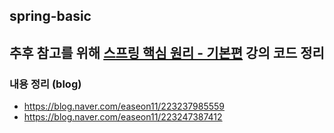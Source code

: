 ## spring-basic

추후 참고를
위해 [스프링 핵심 원리 - 기본편](https://www.inflearn.com/course/%EC%8A%A4%ED%94%84%EB%A7%81-%ED%95%B5%EC%8B%AC-%EC%9B%90%EB%A6%AC-%EA%B8%B0%EB%B3%B8%ED%8E%B8)
강의 코드 정리
---

### 내용 정리 (blog)

- https://blog.naver.com/easeon11/223237985559
- https://blog.naver.com/easeon11/223247387412